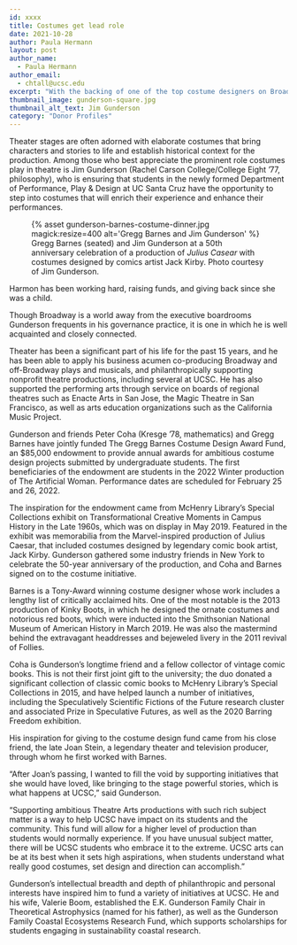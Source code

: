 ```yaml
---
id: xxxx
title: Costumes get lead role
date: 2021-10-28
author: Paula Hermann
layout: post
author_name:
  - Paula Hermann
author_email:
  - chtall@ucsc.edu
excerpt: "With the backing of one of the top costume designers on Broadway, a new fund will help transform the student experience on the Theater Arts Center stage."
thumbnail_image: gunderson-square.jpg
thumbnail_alt_text: Jim Gunderson
category: "Donor Profiles"
---
```

  
Theater stages are often adorned with elaborate costumes that bring characters and stories to life and establish historical context for the production. Among those who best appreciate the prominent role costumes play in theatre is Jim Gunderson (Rachel Carson College/College Eight ’77, philosophy), who is ensuring that students in the newly formed Department of Performance, Play & Design at UC Santa Cruz have the opportunity to step into costumes that will enrich their experience and enhance their performances.   

<figure class="inline-image right">
{% asset gunderson-barnes-costume-dinner.jpg magick:resize=400 alt='Gregg Barnes and Jim Gunderson' %}
<figcaption>Gregg Barnes (seated) and Jim Gunderson at a 50th anniversary celebration of a production of <em>Julius Casear</em> with costumes designed by comics artist Jack Kirby. Photo courtesy of Jim Gunderson.</figcaption></figure>Harmon has been working hard, raising funds, and giving back since she was a child.

Though Broadway is a world away from the executive boardrooms Gunderson frequents in his governance practice, it is one in which he is well acquainted and closely connected. 

Theater has been a significant part of his life for the past 15 years, and he has been able to apply his business acumen co-producing Broadway and off-Broadway plays and musicals, and philanthropically supporting nonprofit theatre productions, including several at UCSC. He has also supported the performing arts through service on boards of regional theatres such as Enacte Arts in San Jose, the Magic Theatre in San Francisco, as well as arts education organizations such as the California Music Project.  

Gunderson and friends Peter Coha (Kresge ’78, mathematics) and Gregg Barnes have jointly funded The Gregg Barnes Costume Design Award Fund, an $85,000 endowment to provide annual awards for ambitious costume design projects submitted by undergraduate students. The first beneficiaries of the endowment are students in the 2022 Winter production of The Artificial Woman. Performance dates are scheduled for February 25 and 26, 2022.

The inspiration for the endowment came from McHenry Library’s Special Collections exhibit on Transformational Creative Moments in Campus History in the Late 1960s, which was on display in May 2019. Featured in the exhibit was memorabilia from the Marvel-inspired production of Julius Caesar, that included costumes designed by legendary comic book artist, Jack Kirby. Gunderson gathered some industry friends in New York to celebrate the 50-year anniversary of the production, and Coha and Barnes signed on to the costume initiative.

Barnes is a Tony-Award winning costume designer whose work includes a lengthy list of critically acclaimed hits. One of the most notable is the 2013 production of Kinky Boots, in which he designed the ornate costumes and notorious red boots, which were inducted into the Smithsonian National Museum of American History in March 2019. He was also the mastermind behind the extravagant headdresses and bejeweled livery in the 2011 revival of Follies.

Coha is Gunderson’s longtime friend and a fellow collector of vintage comic books. This is not their first joint gift to the university; the duo donated a significant collection of classic comic books to McHenry Library’s Special Collections in 2015, and have helped launch a number of initiatives, including the Speculatively Scientific Fictions of the Future research cluster and associated Prize in Speculative Futures, as well as the 2020 Barring Freedom exhibition.

His inspiration for giving to the costume design fund came from his close friend, the late Joan Stein, a legendary theater and television producer, through whom he first worked with Barnes. 

“After Joan’s passing, I wanted to fill the void by supporting initiatives that she would have loved, like bringing to the stage powerful stories, which is what happens at UCSC,” said Gunderson.

“Supporting ambitious Theatre Arts productions with such rich subject matter is a way to help UCSC have impact on its students and the community. This fund will allow for a higher level of production than students would normally experience. If you have unusual subject matter, there will be UCSC students who embrace it to the extreme. UCSC arts can be at its best when it sets high aspirations, when students understand what really good costumes, set design and direction can accomplish.”

Gunderson’s intellectual breadth and depth of philanthropic and personal interests have inspired him to fund a variety of initiatives at UCSC. He and his wife, Valerie Boom, established the E.K. Gunderson Family Chair in Theoretical Astrophysics (named for his father), as well as the Gunderson Family Coastal Ecosystems Research Fund, which supports scholarships for students engaging in sustainability coastal research. 
